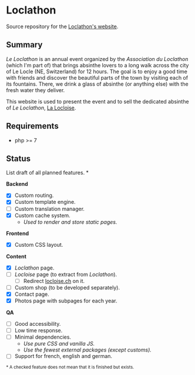 # Loclathon

Source repository for the [Loclathon's website](https://loclathon.ch).

## Summary

*Le Loclathon* is an annual event organized by the *Association du Loclathon*
(which I'm part of) that brings absinthe lovers to a long walk across
the city of Le Locle (NE, Switzerland) for 12 hours. The goal is to enjoy a good
time with friends and discover the beautiful parts of the town by visiting each
of its fountains. There, we drink a glass of absinthe (or anything else) with
the fresh water they deliver.

This website is used to present the event and to sell the dedicated absinthe of
*Le Loclathon*, [La Locloise](https://loclathon.ch/#locloise).

## Requirements

- php >= 7

## Status

List draft of all planned features. *  

**Backend**

 - [X] Custom routing.
 - [X] Custom template engine.
 - [ ] Custom translation manager.
 - [X] Custom cache system.
    - *Used to render and store static pages.*

**Frontend**

 - [X] Custom CSS layout.

**Content**

 - [X] *Loclathon* page.
 - [ ] *Locloise* page (to extract from *Loclathon*).
    - [ ] Redirect [locloise.ch](locloise.ch) on it.
 - [ ] Custom shop (to be developed separately).
 - [X] Contact page.
 - [X] Photos page with subpages for each year.

**QA**

 - [ ] Good accessibility.
 - [ ] Low time response.
 - [ ] Minimal dependencies.
    - *Use pure CSS and vanilla JS.*
    - *Use the fewest external packages (except customs).*
 - [ ] Support for french, english and german.

<sub>\* A checked feature does not mean that it is finished but exists.</sub>
